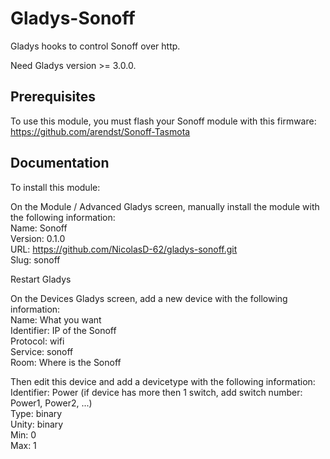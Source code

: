 # Gladys-Sonoff

Gladys hooks to control Sonoff over http.

Need Gladys version >= 3.0.0.

## Prerequisites

To use this module, you must flash your Sonoff module with this firmware:  
https://github.com/arendst/Sonoff-Tasmota

## Documentation

To install this module: 

On the Module / Advanced Gladys screen, manually install the module with the following information:  
Name: Sonoff  
Version: 0.1.0  
URL: https://github.com/NicolasD-62/gladys-sonoff.git  
Slug: sonoff  

Restart Gladys

On the Devices Gladys screen, add a new device with the following information:  
Name: What you want  
Identifier: IP of the Sonoff  
Protocol: wifi  
Service: sonoff  
Room: Where is the Sonoff

Then edit this device and add a devicetype with the following information:  
Identifier: Power (if device has more then 1 switch, add switch number: Power1, Power2, ...)  
Type: binary  
Unity: binary  
Min: 0  
Max: 1
